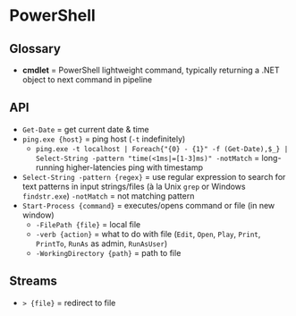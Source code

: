 # PowerShell

## Glossary

* **cmdlet** = PowerShell lightweight command, typically returning a .NET object to next command in pipeline

## API

* `Get-Date` = get current date & time
* `ping.exe {host}` = ping host (`-t` indefinitely)
  * `ping.exe -t localhost | Foreach{"{0} - {1}" -f (Get-Date),$_} | Select-String -pattern "time(<1ms|=[1-3]ms)" -notMatch` = long-running higher-latencies ping with timestamp
* `Select-String -pattern {regex}` = use regular expression to search for text patterns in input strings/files (à la Unix `grep` or Windows `findstr.exe`)
  `-notMatch` = not matching pattern
* `Start-Process {command}` = executes/opens command or file (in new window)
  * `-FilePath {file}` = local file
  * `-verb {action}` = what to do with file (`Edit`, `Open`, `Play`, `Print`, `PrintTo`, `RunAs` as admin, `RunAsUser`)
  * `-WorkingDirectory {path}` = path to file

## Streams

* `> {file}` = redirect to file
